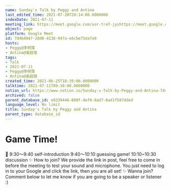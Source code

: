 ```yaml
---
name: Sunday's Talk by Peggy and Antina
last_edited_time: 2021-07-20T20:14:00.0000000
indexDate: 2021-07-11
meeting_link: https://meet.google.com/uor-traf-jyshttps://meet.google.com/uor-traf-jys
object: page
platform: Google Meet
id: 7d4b4947-28d0-4138-947a-e6cbe75dafa9
hosts:
- Peggy@李明霈
- Antina@張庭瑄
tags:
- Talk
- 2021-07-11
- Peggy@李明霈
- Antina@張庭瑄
created_time: 2021-06-25T18:39:00.0000000
talktime: 2021-07-11T09:30:00.0000000
notion_url: https://www.notion.so/Sunday-s-Talk-by-Peggy-and-Antina-7d4b494728d04138947ae6cbe75dafa9
archived: false
parent_database_id: e9339446-880f-4ef0-8ad7-8ad1f507dded
language_level: No limit
title: Sunday's Talk by Peggy and Antina
parent_type: database_id
---
```



# Game Time!
📅
9:30～9:40 self-introduction
9:40～10:10 guessing game!
10:10~10:30 discussion
✨
How to join?
We provide the link in post, feel free to come in before the meeting to test your sound and microphone. You just need to log in to your Google and click the link, then you are all set!
✨
Wanna join?
Comment below to let me know if you are going to be a speaker or listener :)


